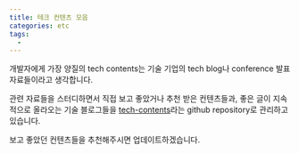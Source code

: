 ```yaml
---
title: 테크 컨텐츠 모음
categories: etc
tags:
  - 
---
```


개발자에게 가장 양질의 tech contents는 기술 기업의 tech blog나 conference 발표 자료들이라고 생각합니다.

관련 자료들을 스터디하면서 직접 보고 좋았거나 추천 받은  컨텐츠들과, 좋은 글이 지속적으로 올라오는 기술 블로그들을 [tech-contents]((https://github.com/chuck-park/tech-contents))라는 github repository로 관리하고 있습니다.

보고 좋았던 컨텐츠들을 추천해주시면 업데이트하겠습니다.
